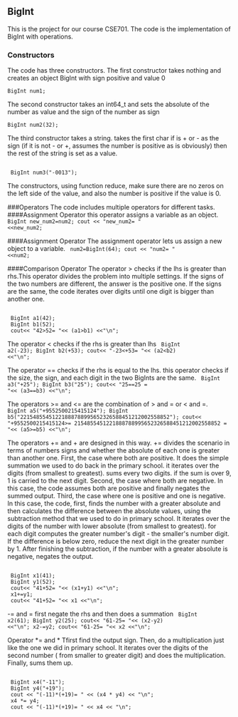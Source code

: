 ## BigInt
This is the project for our course CSE701.
The code is the implementation of BigInt with operations.
### Constructors
The code has three constructors.
The first constructor takes nothing and creates an object BigInt with sign positive and value 0
<code>  
 BigInt num1;
</code>


The second constructor takes an int64_t and sets the absolute of the number as value and the sign of the number as sign
<code>  
 BigInt num2(32);
</code>

The third constructor takes a string. takes the first char if is + or - as the sign (if it is not - or +, assumes the number is positive as is obviously)
then the rest of the string is set as a value.

<code>
 BigInt num3("-0013");
</code>

The constructors, using function reduce, make sure there are no zeros on the left side of the value, and also the number is positive if the value is 0.

###Operators
The code includes multiple operators for different tasks.
####Assignment Operator
this operator assigns a variable as an object.
<code> 
 BigInt new_num2=num2;
 cout << "new_num2= " <<new_num2;
</code>

####Assignment Operator
The assignment operator lets us assign a new object to a variable.
<code> 
 num2=BigInt(64);
 cout << "num2= " <<num2;
</code>


####Comparison Operator
The operator > checks if the lhs is greater than rhs.This operator divides the problem into multiple settings. If the signs of the two numbers are different, the answer is the positive one. 
If the signs are the same, the code iterates over digits until one digit is bigger than another one.

<code> 
 BigInt a1(42);
 BigInt b1(52);
 cout<< "42>52= "<< (a1>b1) <<"\n";
</code>

The operator < checks if the rhs is greater than lhs
<code>
 BigInt a2(-23);
 BigInt b2(+53);
 cout<< "-23<+53= "<< (a2<b2) <<"\n";
</code>

The operator == checks if the rhs is equal to the lhs. this operator checks if the size, the sign, and each digit in the two BigInts are the same.
 <code>
 BigInt a3("+25");
 BigInt b3("25");
 cout<< "25==25 = "<< (a3==b3) <<"\n";
</code>


The operators >= and <= are the combination of > and = or < and =.
<code>
BigInt a5("+9552500215415124");
BigInt b5("22154855451221888788995652326588451212002558852");
cout<< "+9552500215415124>= 2154855451221888788995652326588451212002558852 = "<< (a5>=b5) <<"\n";
</code>


The operators += and + are designed in this way. += divides the scenario in terms of numbers signs and whether the absolute of each one is greater than another one.
First, the case where both are positive.
It does the simple summation we used to do back in the primary school. it iterates over the digits (from smallest to greatest). sums every two digits.
if the sum is over 9, 1 is carried to the next digit. 
Second, the case where both are negative.
In this case, the code assumes both are positive and finally negates the summed output.
Third, the case where one is positive and one is negative.
In this case, the code, first, finds the number with a greater absolute and then calculates the difference between the absolute values,
using  the subtraction method that we used to do in primary school. It iterates over the digits of the number with lower absolute (from smallest to greatest). for each digit computes the greater number's digit - the smaller's number digit.
If the difference is below zero, reduce the next digit in the greater number by 1. After finishing the subtraction, if the number with a greater absolute is negative, negates the output. 

<code>
 BigInt x1(41);
 BigInt y1(52);
 cout<< "41+52= "<< (x1+y1) <<"\n";
 x1+=y1;
 cout<< "41+52= "<< x1 <<"\n";
</code>


-= and = first negate the rhs and then does a summation
<code>
 BigInt x2(61);
 BigInt y2(25);
 cout<< "61-25= "<< (x2-y2) <<"\n";
 x2-=y2;
 cout<< "61-25= "<< x2 <<"\n";
</code>

Operator *= and * Tfirst find the output sign. Then, do a multiplication just like the one we did in primary school.
 It iterates over the digits of the second number ( from smaller to greater digit) and does the multiplication. Finally, sums them up.


<code>
 BigInt x4("-11");
 BigInt y4("+19");
 cout << "(-11)*(+19)= " << (x4 * y4) << "\n";
 x4 *= y4;
 cout << "(-11)*(+19)= " << x4 << "\n";
</code>

